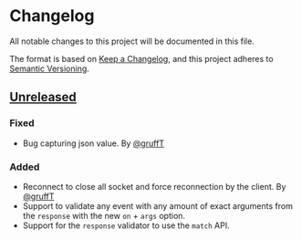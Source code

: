 # Changelog
All notable changes to this project will be documented in this file.

The format is based on [Keep a Changelog](https://keepachangelog.com/en/1.0.0/),
and this project adheres to [Semantic Versioning](https://semver.org/spec/v2.0.0.html).

## [Unreleased]
### Fixed
- Bug capturing json value. By [@gruffT](https://github.com/gruffT)
 
### Added
- Reconnect to close all socket and force reconnection by the client. By [@gruffT](https://github.com/gruffT)
- Support to validate any event with any amount of exact arguments from the `response` with the new `on` + `args` option.
- Support for the `response` validator to use the `match` API.

[Unreleased]: https://github.com/olivierlacan/keep-a-changelog/compare/v1.0.1...HEAD
[1.1.0]: https://github.com/olivierlacan/keep-a-changelog/compare/v1.1.0...v1.0.1

